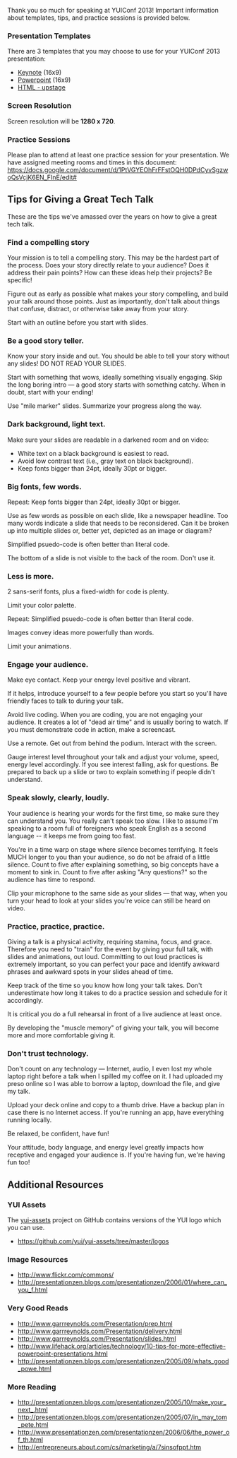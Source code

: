 Thank you so much for speaking at YUIConf 2013! Important information about templates, tips, and practice sessions is provided below. 

### Presentation Templates

There are 3 templates that you may choose to use for your YUIConf 2013 presentation:
* [Keynote](https://drive.google.com/file/d/0B125RpMEgV12ZW03X3Fya3VZaUE/edit?usp=sharing) (16x9)
* [Powerpoint](https://drive.google.com/file/d/0B125RpMEgV12X2I0TFhsdzQxOTQ/edit?usp=sharing) (16x9)
* [HTML - upstage](https://github.com/reid/upstage)

### Screen Resolution

Screen resolution will be **1280 x 720**.

### Practice Sessions

Please plan to attend at least one practice session for your presentation. We have assigned meeting rooms and times in this document: https://docs.google.com/document/d/1PtVGYEOhFrFFstOQH0DPdCyvSgzwoQsVcjK6EN_FInE/edit#

## Tips for Giving a Great Tech Talk
These are the tips we've amassed over the years on how to give a great tech talk.

### Find a compelling story
Your mission is to tell a compelling story. This may be the hardest part of the process. Does your story directly relate to your audience? Does it address their pain points? How can these ideas help their projects? Be specific!

Figure out as early as possible what makes your story compelling, and build your talk around those points. Just as importantly, don't talk about things that confuse, distract, or otherwise take away from your story.

Start with an outline before you start with slides.

### Be a good story teller.
Know your story inside and out. You should be able to tell your story without any slides! DO NOT READ YOUR SLIDES.

Start with something that wows, ideally something visually engaging. Skip the long boring intro — a good story starts with something catchy. When in doubt, start with your ending!

Use "mile marker" slides. Summarize your progress along the way.

### Dark background, light text.

Make sure your slides are readable in a darkened room and on video:
   
* White text on a black background is easiest to read.
* Avoid low contrast text (i.e., gray text on black background).
* Keep fonts bigger than 24pt, ideally 30pt or bigger.

### Big fonts, few words.
Repeat: Keep fonts bigger than 24pt, ideally 30pt or bigger.

Use as few words as possible on each slide, like a newspaper headline. Too many words indicate a slide that needs to be reconsidered. Can it be broken up into multiple slides or, better yet, depicted as an image or diagram?

Simplified psuedo-code is often better than literal code.

The bottom of a slide is not visible to the back of the room. Don't use it.

### Less is more.
2 sans-serif fonts, plus a fixed-width for code is plenty.

Limit your color palette.

Repeat: Simplified psuedo-code is often better than literal code.

Images convey ideas more powerfully than words.

Limit your animations.

### Engage your audience.
Make eye contact. Keep your energy level positive and vibrant.

If it helps, introduce yourself to a few people before you start so you'll have friendly faces to talk to during your talk.

Avoid live coding. When you are coding, you are not engaging your audience. It creates a lot of "dead air time" and is usually boring to watch. If you must demonstrate code in action, make a screencast.

Use a remote. Get out from behind the podium. Interact with the screen.

Gauge interest level throughout your talk and adjust your volume, speed, energy level accordingly. If you see interest falling, ask for questions. Be prepared to back up a slide or two to explain something if people didn't understand.

### Speak slowly, clearly, loudly.
Your audience is hearing your words for the first time, so make sure they can understand you. You really can't speak too slow. I like to assume I'm speaking to a room full of foreigners who speak English as a second language -- it keeps me from going too fast.

You're in a time warp on stage where silence becomes terrifying. It feels MUCH longer to you than your audience, so do not be afraid of a little silence. Count to five after explaining something, so big concepts have a moment to sink in. Count to five after asking "Any questions?" so the audience has time to respond.

Clip your microphone to the same side as your slides — that way, when you turn your head to look at your slides you're voice can still be heard on video.

### Practice, practice, practice.
Giving a talk is a physical activity, requiring stamina, focus, and grace. Therefore you need to "train" for the event by giving your full talk, with slides and animations, out loud. Committing to out loud practices is extremely important, so you can perfect your pace and identify awkward phrases and awkward spots in your slides ahead of time.

Keep track of the time so you know how long your talk takes. Don't underestimate how long it takes to do a practice session and schedule for it accordingly.

It is critical you do a full rehearsal in front of a live audience at least once.

By developing the "muscle memory" of giving your talk, you will become more and more comfortable giving it.

### Don't trust technology.
Don't count on any technology — Internet, audio, I even lost my whole laptop right before a talk when I spilled my coffee on it. I had uploaded my preso online so I was able to borrow a laptop, download the file, and give my talk.

Upload your deck online and copy to a thumb drive. Have a backup plan in case there is no Internet access.
If you're running an app, have everything running locally.

Be relaxed, be confident, have fun!

Your attitude, body language, and energy level greatly impacts how receptive and engaged your audience is. If you're having fun, we're having fun too!

## Additional Resources
### YUI Assets
The [yui-assets](https://github.com/yui/yui-assets) project on GitHub contains versions of the YUI logo which you can use.

   * https://github.com/yui/yui-assets/tree/master/logos

### Image Resources
   
* http://www.flickr.com/commons/
* http://presentationzen.blogs.com/presentationzen/2006/01/where_can_you_f.html

### Very Good Reads

* http://www.garrreynolds.com/Presentation/prep.html
* http://www.garrreynolds.com/Presentation/delivery.html
* http://www.garrreynolds.com/Presentation/slides.html
* http://www.lifehack.org/articles/technology/10-tips-for-more-effective-powerpoint-presentations.html
* http://presentationzen.blogs.com/presentationzen/2005/09/whats_good_powe.html

### More Reading

* http://presentationzen.blogs.com/presentationzen/2005/10/make_your_next_.html
* http://presentationzen.blogs.com/presentationzen/2005/07/in_may_tom_pete.html
* http://www.presentationzen.com/presentationzen/2006/06/the_power_of_th.html
* http://entrepreneurs.about.com/cs/marketing/a/7sinsofppt.htm